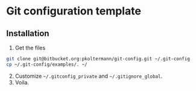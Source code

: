 # Git configuration template

## Installation

1. Get the files

```bash
git clone git@bitbucket.org:pkoltermann/git-config.git ~/.git-config
cp ~/.git-config/examples/. ~/
```
2. Customize `~/.gitconfig_private` and `~/.gitignore_global`.
3. Voila.

